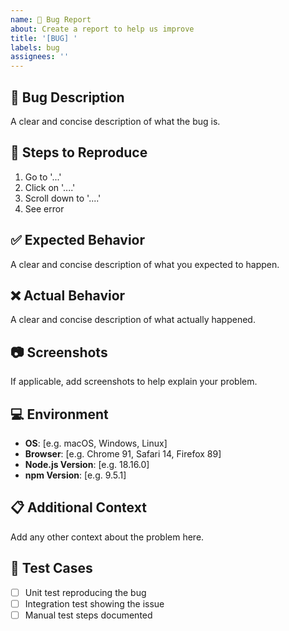 ```yaml
---
name: 🐛 Bug Report
about: Create a report to help us improve
title: '[BUG] '
labels: bug
assignees: ''
---
```


## 🐛 Bug Description
A clear and concise description of what the bug is.

## 🔄 Steps to Reproduce
1. Go to '...'
2. Click on '....'
3. Scroll down to '....'
4. See error

## ✅ Expected Behavior
A clear and concise description of what you expected to happen.

## ❌ Actual Behavior
A clear and concise description of what actually happened.

## 📷 Screenshots
If applicable, add screenshots to help explain your problem.

## 💻 Environment
- **OS**: [e.g. macOS, Windows, Linux]
- **Browser**: [e.g. Chrome 91, Safari 14, Firefox 89]
- **Node.js Version**: [e.g. 18.16.0]
- **npm Version**: [e.g. 9.5.1]

## 📋 Additional Context
Add any other context about the problem here.

## 🧪 Test Cases
- [ ] Unit test reproducing the bug
- [ ] Integration test showing the issue
- [ ] Manual test steps documented